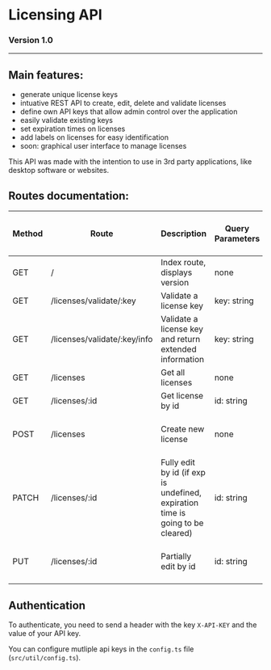 # Licensing API
### Version 1.0

----
## Main features:

- generate unique license keys
- intuative REST API to create, edit, delete and validate licenses
- define own API keys that allow admin control over the application
- easily validate existing keys
- set expiration times on licenses
- add labels on licenses for easy identification
- soon: graphical user interface to manage licenses

This API was made with the intention to use in 3rd party applications, like desktop software or websites.

## Routes documentation:
| Method | Route                        | Description                                                                    | Query Parameters | Body                                  | Requires Authentication? (refer to [Authentication](#authentication)) |
|--------|------------------------------|--------------------------------------------------------------------------------|------------------|---------------------------------------|-----------------------------------------------------------------------|
| GET    | /                            | Index route, displays version                                                  | none             |                                       |                                                                       |
| GET    | /licenses/validate/:key      | Validate a license key                                                         | key: string      |                                       |                                                                       |
| GET    | /licenses/validate/:key/info | Validate a license key and return extended information                         | key: string      |                                       | ✅                                                                     |
| GET    | /licenses                    | Get all licenses                                                               | none             |                                       | ✅                                                                     |
| GET    | /licenses/:id                | Get license by id                                                              | id: string       |                                       | ✅                                                                     |
| POST   | /licenses                    | Create new license                                                             | none             | `{ label: string, exp?: timestamp }`  | ✅                                                                     |
| PATCH  | /licenses/:id                | Fully edit by id (if exp is undefined, expiration time is going to be cleared) | id: string       | `{ label: string, exp: timestamp }`   | ✅                                                                     |
| PUT    | /licenses/:id                | Partially edit by id                                                           | id: string       | `{ label?: string, exp?: timestamp }` | ✅                                                                     |

## Authentication
<a id="authentication"></a>
To authenticate, you need to send a header with the key `X-API-KEY` and the value of your API key.

You can configure mutliple api keys in the `config.ts` file (`src/util/config.ts`).
